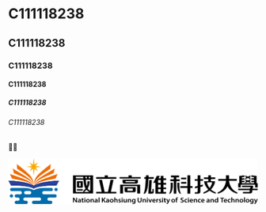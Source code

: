 # C111118238
## C111118238
### C111118238
#### C111118238
##### C111118238
###### C111118238
👩🚀

![NKUST](nkust.png "NKUST")
